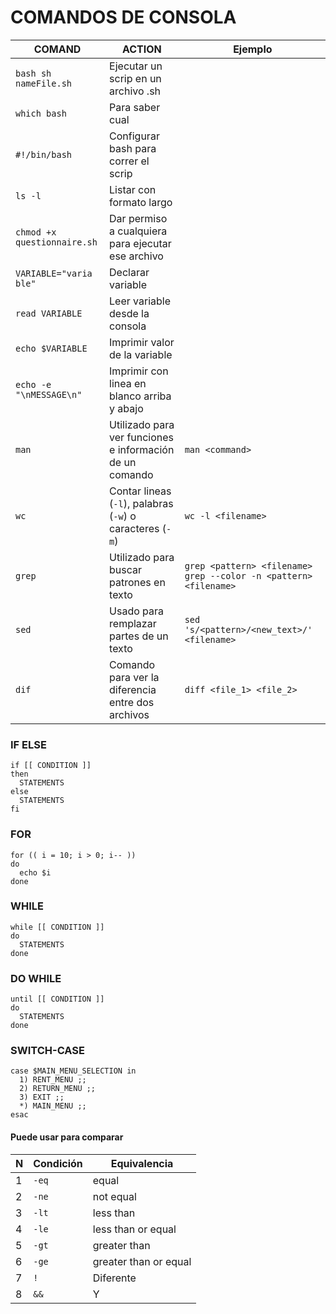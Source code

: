 # COMANDOS DE CONSOLA

|COMAND|ACTION|Ejemplo
|------|------|-|
|``bash sh nameFile.sh``| Ejecutar un scrip en un archivo .sh|
|``which bash``| Para saber cual|
|``#!/bin/bash``| Configurar bash para correr el scrip|
|``ls -l``| Listar con formato largo|
|``chmod +x questionnaire.sh``| Dar permiso a cualquiera para ejecutar ese archivo|
|``VARIABLE="varia ble"``| Declarar variable|
|``read VARIABLE``| Leer variable desde la consola|
|``echo $VARIABLE``| Imprimir valor de la variable|
|``echo -e "\nMESSAGE\n"``| Imprimir con linea en blanco arriba y abajo|
|`man`|Utilizado para ver funciones e información de un comando| `man <command>` |
|`wc`|Contar lineas (`-l`), palabras (`-w`) o caracteres (`-m`)| `wc -l <filename>` |
|`grep`|Utilizado para buscar patrones en texto |`grep <pattern> <filename>` `grep --color -n <pattern> <filename>`|
|`sed`|Usado para remplazar partes de un texto|```sed 's/<pattern>/<new_text>/' <filename>```|
|`dif`|Comando para ver la diferencia entre dos archivos|`diff <file_1> <file_2>`|

### IF ELSE
```
if [[ CONDITION ]]
then
  STATEMENTS
else
  STATEMENTS
fi
```

### FOR
```
for (( i = 10; i > 0; i-- ))
do
  echo $i
done
```

### WHILE
```
while [[ CONDITION ]]
do
  STATEMENTS
done
```
### DO WHILE
```
until [[ CONDITION ]]
do
  STATEMENTS
done
```

### SWITCH-CASE
```
case $MAIN_MENU_SELECTION in
  1) RENT_MENU ;;
  2) RETURN_MENU ;;
  3) EXIT ;;
  *) MAIN_MENU ;;
esac
```

#### Puede usar para comparar
|N|Condición|Equivalencia|
|-|-------|-------|
|1|``-eq`` | equal|
|2|``-ne``| not equal|
|3|``-lt``| less than|
|4|``-le``| less than or equal|
|5|``-gt``| greater than|
|6|``-ge``| greater than or equal|
|7|``!``| Diferente|
|8|``&&``| Y |
